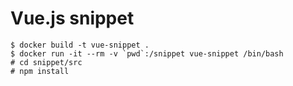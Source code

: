 Vue.js snippet
==============

```
$ docker build -t vue-snippet .
$ docker run -it --rm -v `pwd`:/snippet vue-snippet /bin/bash
# cd snippet/src
# npm install
```